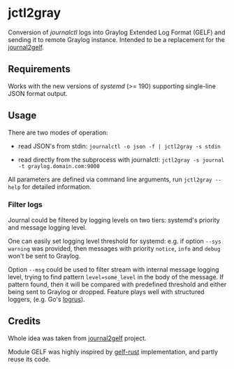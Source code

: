 # jctl2gray
Conversion of *journalctl* logs into Graylog Extended Log Format (GELF) and sending it to remote Graylog instance. Intended to be a replacement for the [journal2gelf](https://github.com/systemd/journal2gelf).


## Requirements
Works with the new versions of *systemd* (>= 190) supporting single-line JSON format output.


## Usage
There are two modes of operation:

* read JSON's from stdin: `journalctl -o json -f | jctl2gray -s stdin`

* read directly from the subprocess with journalctl: `jctl2gray -s journal -t graylog.domain.com:9000`

All parameters are defined via command line arguments, run `jctl2gray --help` for detailed information.

### Filter logs
Journal could be filtered by logging levels on two tiers: systemd's priority and message logging level.

One can easily set logging level threshold for systemd: e.g. if option `--sys warning` was provided, then messages with priority `notice`, `info` and `debug` won't be sent to Graylog.

Option `--msg` could be used to filter stream with internal message logging level, trying to find pattern `level=some_level` in the body of the message. If pattern found, then it will be compared with predefined threshold and either being sent to Graylog or dropped. Feature plays well with structured loggers, (e.g. Go's [logrus](https://github.com/sirupsen/logrus)).


## Credits
Whole idea was taken from [journal2gelf](https://github.com/systemd/journal2gelf) project.

Module GELF was highly inspired by [gelf-rust](https://github.com/bzikarsky/gelf-rust) implementation, and partly reuse its code.
